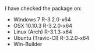 I have checked the package on:

* Windows 7 R-3.2.0-x64
* OSX 10.10.3 R-3.2.0-x64
* Linux (Arch) R-3.1.3-x64
* Ubuntu (Travic-CI) R-3.2.0-x64
* Win-Builder 


